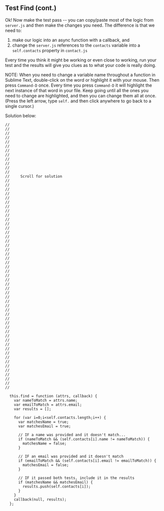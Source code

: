 ## Test Find (cont.)

Ok!  Now make the test pass -- you can copy/paste most of the logic from `server.js` and then make the changes you need.  The difference is that we need to:
  1. make our logic into an async function with a callback, and
  2. change the `server.js` references to the `contacts` variable into a `self.contacts` property in `contact.js`

Every time you think it might be working or even close to working, run your test and the results will give you clues as to what your code is really doing.

NOTE: When you need to change a variable name throughout a function in Sublime Text, double-click on the word or highlight it with your mouse.  Then press `Command-D` once.  Every time you press `Command-D` it will highlight the next instance of that word in your file.  Keep going until all the ones you need to change are highlighted, and then you can change them all at once.  (Press the left arrow, type `self.` and then click anywhere to go back to a single cursor.)

Solution below:

```
//
//
//
//
//
//
//
//
//
//
//
//
//     Scroll for solution
//
//
//
//
//
//
//
//
//
//
//
//
//
//
//
//
//
//
//
//
//
//
//
//
//
//
//
//
//
//
//
//
//
//
//
//
//
//
//
//
//
//
//
//
//
//
//
//
//

  this.find = function (attrs, callback) {
    var nameToMatch = attrs.name;
    var emailToMatch = attrs.email;
    var results = [];

    for (var i=0;i<self.contacts.length;i++) {
      var matchesName = true;
      var matchesEmail = true;

      // IF a name was provided and it doesn't match...
      if (nameToMatch && (self.contacts[i].name != nameToMatch)) {
        matchesName = false;
      }

      // IF an email was provided and it doesn't match
      if (emailToMatch && (self.contacts[i].email != emailToMatch)) {
        matchesEmail = false;
      }

      // IF it passed both tests, include it in the results
      if (matchesName && matchesEmail) {
        results.push(self.contacts[i]);
      }
    }
    callback(null, results);
  };
```